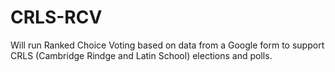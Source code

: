 # CRLS-RCV
Will run Ranked Choice Voting based on data from a Google form to support CRLS (Cambridge Rindge and Latin School) elections and polls.
